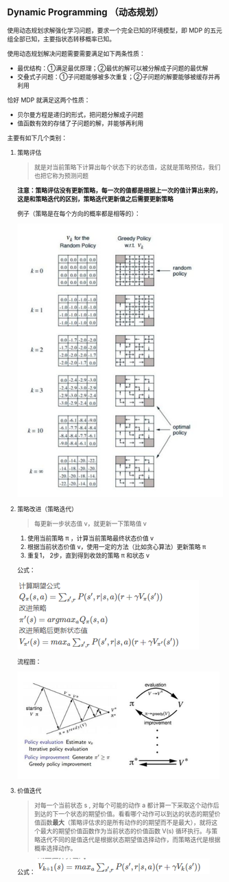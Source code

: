 ## Dynamic Programming （动态规划）

使用动态规划求解强化学习问题，要求一个完全已知的环境模型，即 MDP 的五元组全部已知，主要指状态转移概率已知。

使用动态规划解决问题需要需要满足如下两条性质：

- 最优结构：①满足最优原理；②最优的解可以被分解成子问题的最优解
- 交叠式子问题：①子问题能够被多次重复；②子问题的解要能够被缓存并再利用

恰好 MDP 就满足这两个性质：

- 贝尔曼方程是递归的形式，把问题分解成子问题
- 值函数有效的存储了子问题的解，并能够再利用

主要有如下几个类别：

1. 策略评估

   > 就是对当前策略下计算出每个状态下的状态值，这就是策略预估，我们也把它称为预测问题

   **注意：策略评估没有更新策略，每一次的值都是根据上一次的值计算出来的，这是和策略迭代的区别，策略迭代更新值之后需要更新策略**

   例子（策略是在每个方向的概率都是相等的）：

   ![](../imgs/75.png)

2. 策略改进（策略迭代）

   > 每更新一步状态值 v，就更新一下策略值 v

   1. 使用当前策略 π ，计算当前策略最终状态价值 v
   2. 根据当前状态价值 v，使用一定的方法（比如贪心算法）更新策略 π
   3. 重复1， 2步，直到得到收敛的策略 π 和状态 v

   公式：

   ![](../imgs/78.png)

   流程图：

   ![](../imgs/76.png)

3. 价值迭代

   > 对每一个当前状态 s , 对每个可能的动作 a 都计算一下采取这个动作后到达的下一个状态的期望价值。看看哪个动作可以到达的状态的期望价值函数**最大**（策略评估求的是所有动作的的期望而不是最大），就将这个最大的期望价值函数作为当前状态的价值函数 V(s)  循环执行。与策略迭代不同的是值迭代是根据状态期望值选择动作，而策略迭代是根据概率选择动作。
   >

   公式：![](../imgs/77.png)